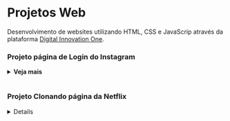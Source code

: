 # Projetos Web 
Desenvolvimento de websites utilizando HTML, CSS e JavaScrip através da plataforma <a href="https://web.digitalinnovation.one/">Digital Innovation One<a/>.

### Projeto página de Login do Instagram
<details> 
  <summary><strong>Veja mais</strong></summary>
  
  <br >

  Repositório voltado para a aula da Digital Innovation One onde foi estudado o conceito de Flexbox e responsividade para recriar a interface de login do instagram.

  ## 💻Linguagens utilizadas:
  - HTML

  - CSS

  <h3 align="center">Resultado<h3>

  <div align="center">
    <img src="/img/result.png" alt="Interface de Login do Instagram"/>
  </div>
</details>

#
    
### Projeto Clonando página da Netflix
<details> 
  <summary><strong>Veja mais</strong></summary>
  
  <br >
  
  Repositório voltado para a aula da Digital Innovation One imitando a página da netflix com um leve toque de nostalgia. Foram estudos os conceitos de: 
  - Estrutura de layout com containers e variáveis
  - Flexbox 
  - Responsividade 
  - Utilização do plugin jquery 

  ## 💻Linguagens utilizadas:
  - HTML
  - CSS
  - JS
  - Plugin JQuery: <a href="https://owlcarousel2.github.io/OwlCarousel2/">Owl Carousel</a>

  <h3 align="center">Resultado 📽<h3>

  <div align="center">
    <img src="/img/resultado.gif" alt="Interface da página"/>
  </div>
</details> 
